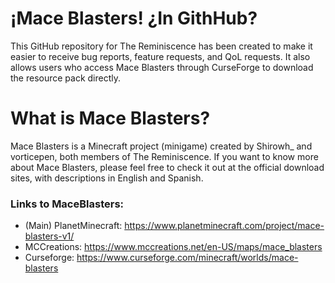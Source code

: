 # ¡Mace Blasters! ¿In GithHub?

This GitHub repository for The Reminiscence has been created to make it easier to receive bug reports, feature requests, and QoL requests. It also allows users who access Mace Blasters through CurseForge to download the resource pack directly.

# What is Mace Blasters?
 Mace Blasters is a Minecraft project (minigame) created by Shirowh_ and vorticepen, both members of The Reminiscence. If you want to know more about Mace Blasters, please feel free to check it out at the official download sites, with descriptions in English and Spanish.

### Links to MaceBlasters:
- (Main) PlanetMinecraft: https://www.planetminecraft.com/project/mace-blasters-v1/
- MCCreations: https://www.mccreations.net/en-US/maps/mace_blasters
- Curseforge: https://www.curseforge.com/minecraft/worlds/mace-blasters
